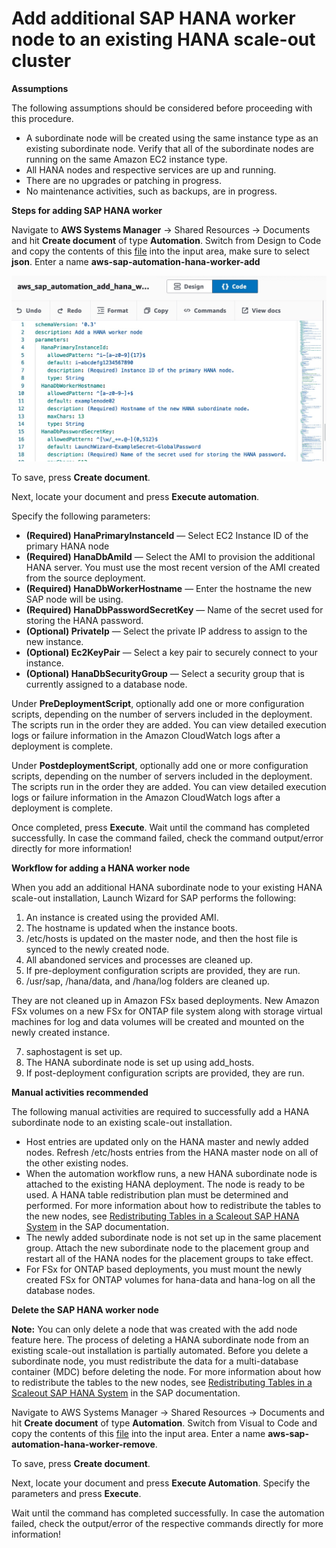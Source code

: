 # Add additional SAP HANA worker node to an existing HANA scale-out cluster

**Assumptions**

The following assumptions should be considered before proceeding with this procedure.

* A subordinate node will be created using the same instance type as an existing subordinate node. Verify that all of the subordinate nodes are running on the same Amazon EC2 instance type.
* All HANA nodes and respective services are up and running.
* There are no upgrades or patching in progress.
* No maintenance activities, such as backups, are in progress.

**Steps for adding SAP HANA worker**

Navigate to **AWS Systems Manager** → Shared Resources → Documents and hit **Create document** of type **Automation**. Switch from Design to Code and copy the contents of this [file](hana_worker_add_min.json) into the input area, make sure to select **json**. Enter a name **aws-sap-automation-hana-worker-add**

![ssm1](ssm1.jpg)

To save, press **Create document**.

Next, locate your document and press **Execute automation**.

Specify the following parameters:

   * **(Required) HanaPrimaryInstanceId** — Select EC2 Instance ID of the primary HANA node
   * **(Required) HanaDbAmiId** — Select the AMI to provision the additional HANA server. You must use the most recent version of the AMI created from the source deployment.
   * **(Required) HanaDbWorkerHostname** — Enter the hostname the new SAP node will be using.
   * **(Required) HanaDbPasswordSecretKey** — Name of the secret used for storing the HANA password.
   * **(Optional) PrivateIp** — Select the private IP address to assign to the new instance.
   * **(Optional) Ec2KeyPair** — Select a key pair to securely connect to your instance.
   * **(Optional) HanaDbSecurityGroup** — Select a security group that is currently assigned to a database node.

Under **PreDeploymentScript**, optionally add one or more configuration scripts, depending on the number of servers included in the deployment. The scripts run in the order they are added. You can view detailed execution logs or failure information in the Amazon CloudWatch logs after a deployment is complete.

Under **PostdeploymentScript**, optionally add one or more configuration scripts, depending on the number of servers included in the deployment. The scripts run in the order they are added. You can view detailed execution logs or failure information in the Amazon CloudWatch logs after a deployment is complete.

Once completed, press **Execute**. Wait until the command has completed successfully. In case the command failed, check the command output/error directly for more information!

**Workflow for adding a HANA worker node**

When you add an additional HANA subordinate node to your existing HANA scale-out installation, Launch Wizard for SAP performs the following:

1. An instance is created using the provided AMI.
2. The hostname is updated when the instance boots.
3. /etc/hosts is updated on the master node, and then the host file is synced to the newly created node.
4. All abandoned services and processes are cleaned up.
5. If pre-deployment configuration scripts are provided, they are run.
6. /usr/sap, /hana/data, and /hana/log folders are cleaned up.

They are not cleaned up in Amazon FSx based deployments. New Amazon FSx volumes on a new FSx for ONTAP file system along with storage virtual machines for log and data volumes will be created and mounted on the newly created instance.

7. saphostagent is set up.
8. The HANA subordinate node is set up using add_hosts.
9. If post-deployment configuration scripts are provided, they are run.

**Manual activities recommended**

The following manual activities are required to successfully add a HANA subordinate node to an existing scale-out installation.

* Host entries are updated only on the HANA master and newly added nodes. Refresh /etc/hosts entries from the HANA master node on all of the other existing nodes.
* When the automation workflow runs, a new HANA subordinate node is attached to the existing HANA deployment. The node is ready to be used. A HANA table redistribution plan must be determined and performed. For more information about how to redistribute the tables to the new nodes, see [Redistributing Tables in a Scaleout SAP HANA System](https://help.sap.com/viewer/6b94445c94ae495c83a19646e7c3fd56/2.0.03/en-US/c6579b60d9761014ae59c8c868e6e054.html) in the SAP documentation.
* The newly added subordinate node is not set up in the same placement group. Attach the new subordinate node to the placement group and restart all of the HANA nodes for the placement groups to take effect.
* For FSx for ONTAP based deployments, you must mount the newly created FSx for ONTAP volumes for hana-data and hana-log on all the database nodes.

**Delete the SAP HANA worker node**

**Note:** You can only delete a node that was created with the add node feature here. The process of deleting a HANA subordinate node from an existing scale-out installation is partially automated. Before you delete a subordinate node, you must redistribute the data for a multi-database container (MDC) before deleting the
node. For more information about how to redistribute the tables to the new nodes, see [Redistributing Tables in a Scaleout SAP HANA System](https://help.sap.com/viewer/6b94445c94ae495c83a19646e7c3fd56/2.0.03/en-US/c6579b60d9761014ae59c8c868e6e054.html) in the SAP documentation.

Navigate to AWS Systems Manager → Shared Resources → Documents and hit **Create document** of type **Automation**. Switch from Visual to Code and copy the contents of this [file](hana_worker_remove.yml) into the input area. Enter a name **aws-sap-automation-hana-worker-remove**.

To save, press **Create document**.

Next, locate your document and press **Execute Automation**. Specify the parameters and press **Execute**.

Wait until the command has completed successfully. In case the automation failed, check the output/error of the respective commands directly for more information!